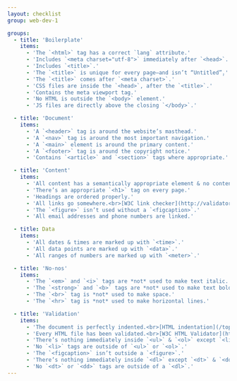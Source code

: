 ```yaml
---
layout: checklist
group: web-dev-1

groups:
  - title: 'Boilerplate'
    items:
      - 'The `<html>` tag has a correct `lang` attribute.'
      - 'Includes `<meta charset="utf-8">` immediately after `<head>`.'
      - 'Includes `<title>`.'
      - 'The `<title>` is unique for every page—and isn’t “Untitled”̦.'
      - 'The `<title>` comes after `<meta charset>`.'
      - 'CSS files are inside the `<head>`, after the `<title>`.'
      - 'Contains the meta viewport tag.'
      - 'No HTML is outside the `<body>` element.'
      - 'JS files are directly above the closing `</body>`.'

  - title: 'Document'
    items:
      - 'A `<header>` tag is around the website’s masthead.'
      - 'A `<nav>` tag is around the most important navigation.'
      - 'A `<main>` element is around the primary content.'
      - 'A `<footer>` tag is around the copyright notice.'
      - 'Contains `<article>` and `<section>` tags where appropriate.'

  - title: 'Content'
    items:
      - 'All content has a semantically appropriate element & no content is outside of an element.'
      - 'There’s an appropriate `<h1>` tag on every page.'
      - 'Headings are ordered properly.'
      - 'All links go somewhere.<br>[W3C link checker](http://validator.w3.org/checklink)'
      - 'The `<figure>` isn’t used without a `<figcaption>`.'
      - 'All email addresses and phone numbers are linked.'

  - title: Data
    items:
      - 'All dates & times are marked up with `<time>`.'
      - 'All data points are marked up with `<data>`.'
      - 'All ranges of numbers are marked up with `<meter>`.'

  - title: 'No-nos'
    items:
      - 'The `<em>` and `<i>` tags are *not* used to make text italic.'
      - 'The `<strong>` and `<b>` tags are *not* used to make text bold.'
      - 'The `<br>` tag is *not* used to make space.'
      - 'The `<hr>` tag is *not* used to make horizontal lines.'

  - title: 'Validation'
    items:
      - 'The document is perfectly indented.<br>[HTML indentation](/topics/html-indentation/)'
      - 'Every HTML file has been validated.<br>[W3C HTML Validator](http://validator.w3.org/)'
      - 'There’s nothing immediately inside `<ul>` & `<ol>` except `<li>` elements.'
      - 'No `<li>` tags are outside of `<ul>` or `<ol>`.'
      - 'The `<figcaption>` isn’t outside a `<figure>`.'
      - 'There’s nothing immediately inside `<dl>` except `<dt>` & `<dd>` elements.'
      - 'No `<dt>` or `<dd>` tags are outside of a `<dl>`.'
---
```


